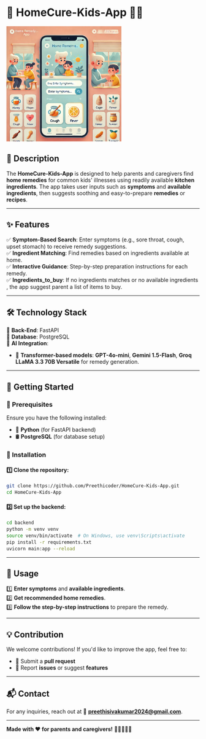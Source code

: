 # 🌿 HomeCure-Kids-App 🏡👶


<img src="images/logo.webp" alt="Alt text" width="300">

## 📝 Description
The **HomeCure-Kids-App** is designed to help parents and caregivers find **home remedies** for common kids' illnesses using readily available **kitchen ingredients**. The app takes user inputs such as **symptoms** and **available ingredients**, then suggests soothing and easy-to-prepare **remedies** or **recipes**.

---

## ✨ Features
✅ **Symptom-Based Search**: Enter symptoms (e.g., sore throat, cough, upset stomach) to receive remedy suggestions.  
✅ **Ingredient Matching**: Find remedies based on ingredients available at home.  
✅ **Interactive Guidance**: Step-by-step preparation instructions for each remedy.  
✅ **Ingredients_to_buy**: If no ingredients matches or no available ingredients , the app suggest parent a list of items to buy.



---

## 🛠️ Technology Stack
📌 **Back-End**: FastAPI  
📌 **Database**: PostgreSQL  
📌 **AI Integration**:
- 🤖 **Transformer-based models**: **GPT-4o-mini**, **Gemini 1.5-Flash**, **Groq LLaMA 3.3 70B Versatile** for remedy generation.




---

## 🚀 Getting Started

### 📌 Prerequisites
Ensure you have the following installed:
- 🐍 **Python** (for FastAPI backend)
- 🛢 **PostgreSQL** (for database setup)

### 🔧 Installation
#### 1️⃣ Clone the repository:
```sh
git clone https://github.com/Preethicoder/HomeCure-Kids-App.git
cd HomeCure-Kids-App
```

#### 2️⃣ Set up the backend:
```sh
cd backend
python -m venv venv
source venv/bin/activate  # On Windows, use venv\Scripts\activate
pip install -r requirements.txt
uvicorn main:app --reload
```

---

## 📌 Usage
1️⃣ **Enter symptoms** and **available ingredients**.  
2️⃣ **Get recommended home remedies**.  
3️⃣ **Follow the step-by-step instructions** to prepare the remedy.  



---

## 💡 Contribution
We welcome contributions! If you'd like to improve the app, feel free to:
- 🔹 Submit a **pull request**
- 🔹 Report **issues** or suggest **features**

---

## 📬 Contact
For any inquiries, reach out at 📧 **[preethisivakumar2024@gmail.com](mailto:preethisivakumar2024@gmail.com)**.

---

**Made with ❤️ for parents and caregivers!** 🌸👨‍👩‍👧‍👦
